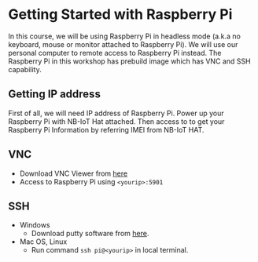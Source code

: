# Getting Started with Raspberry Pi

In this course, we will be using Raspberry Pi in headless mode (a.k.a no keyboard, mouse or monitor attached to Raspberry Pi). We will use our personal computer to remote access to Raspberry Pi instead. The Raspberry Pi in this workshop has prebuild image which has VNC and SSH capability.

## Getting IP address 
First of all, we will need IP address of Raspberry Pi. Power up your Raspberry Pi with NB-IoT Hat attached. Then access to <website> to get your Raspberry Pi Information by referring IMEI from NB-IoT HAT. 

## VNC
- Download VNC Viewer from [here](https://www.realvnc.com/en/connect/download/viewer/)
- Access to Raspberry Pi using `<yourip>:5901`

## SSH
- Windows
    - Download putty software from [here](https://www.putty.org/).
- Mac OS, Linux
    - Run command `ssh pi@<yourip>` in local terminal.